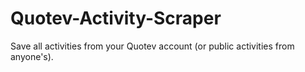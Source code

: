 # Quotev-Activity-Scraper
Save all activities from your Quotev account (or public activities from anyone's).
